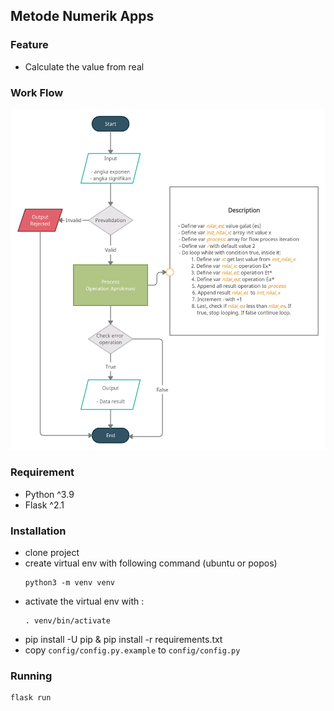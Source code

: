 ## Metode Numerik Apps 

### Feature
- Calculate the value from real

### Work Flow 
![Aprokmasi work flow](asset/img/aprokmasi.png)

### Requirement
- Python ^3.9
- Flask ^2.1

### Installation 
- clone project
- create virtual env with following command (ubuntu or popos)
  ```
  python3 -m venv venv
  ```
- activate the virtual env with :
  ```
  . venv/bin/activate
  ```  
- pip install -U pip & pip install -r requirements.txt
- copy ``config/config.py.example`` to ``config/config.py``

### Running
```
flask run
```
